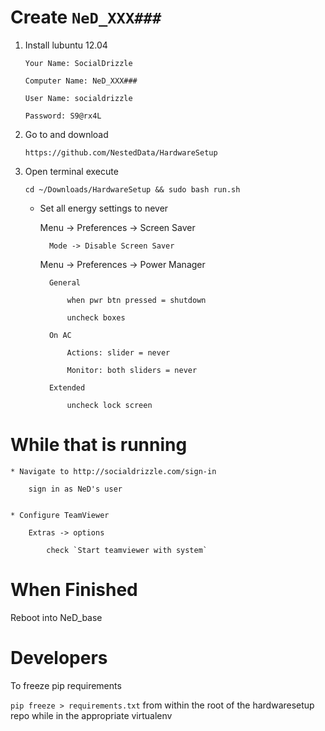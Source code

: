 # Create `NeD_XXX###`

1. Install lubuntu 12.04

	`Your Name: SocialDrizzle`

	`Computer Name: NeD_XXX###`
	
	`User Name: socialdrizzle `
	
	`Password: S9@rx4L`
	
2. Go to and download

	`https://github.com/NestedData/HardwareSetup`
	
3. Open terminal execute 

	`cd ~/Downloads/HardwareSetup && sudo bash run.sh`
	
	* Set all energy settings to never
	
		Menu -> Preferences -> Screen Saver
		
			Mode -> Disable Screen Saver
			
		Menu -> Preferences -> Power Manager
		
			General
			
				when pwr btn pressed = shutdown
				
				uncheck boxes
				
			On AC
			
				Actions: slider = never
				
				Monitor: both sliders = never
				
			Extended
			
				uncheck lock screen

# While that is running

	* Navigate to http://socialdrizzle.com/sign-in

		sign in as NeD's user
	
				
	* Configure TeamViewer

		Extras -> options
		
			check `Start teamviewer with system`
		
	
# When Finished

Reboot into NeD_base



# Developers

To freeze pip requirements

`pip freeze > requirements.txt` from within the root of the hardwaresetup repo while in the appropriate virtualenv

